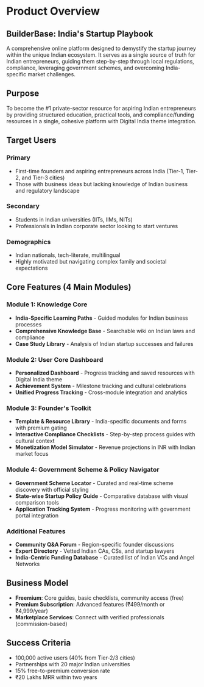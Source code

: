 # Product Overview

## BuilderBase: India's Startup Playbook

A comprehensive online platform designed to demystify the startup journey within the unique Indian ecosystem. It serves as a single source of truth for Indian entrepreneurs, guiding them step-by-step through local regulations, compliance, leveraging government schemes, and overcoming India-specific market challenges.

## Purpose

To become the #1 private-sector resource for aspiring Indian entrepreneurs by providing structured education, practical tools, and compliance/funding resources in a single, cohesive platform with Digital India theme integration.

## Target Users

### Primary
- First-time founders and aspiring entrepreneurs across India (Tier-1, Tier-2, and Tier-3 cities)
- Those with business ideas but lacking knowledge of Indian business and regulatory landscape

### Secondary
- Students in Indian universities (IITs, IIMs, NITs)
- Professionals in Indian corporate sector looking to start ventures

### Demographics
- Indian nationals, tech-literate, multilingual
- Highly motivated but navigating complex family and societal expectations

## Core Features (4 Main Modules)

### **Module 1: Knowledge Core**
- **India-Specific Learning Paths** - Guided modules for Indian business processes
- **Comprehensive Knowledge Base** - Searchable wiki on Indian laws and compliance
- **Case Study Library** - Analysis of Indian startup successes and failures

### **Module 2: User Core Dashboard**
- **Personalized Dashboard** - Progress tracking and saved resources with Digital India theme
- **Achievement System** - Milestone tracking and cultural celebrations
- **Unified Progress Tracking** - Cross-module integration and analytics

### **Module 3: Founder's Toolkit**
- **Template & Resource Library** - India-specific documents and forms with premium gating
- **Interactive Compliance Checklists** - Step-by-step process guides with cultural context
- **Monetization Model Simulator** - Revenue projections in INR with Indian market focus

### **Module 4: Government Scheme & Policy Navigator**
- **Government Scheme Locator** - Curated and real-time scheme discovery with official styling
- **State-wise Startup Policy Guide** - Comparative database with visual comparison tools
- **Application Tracking System** - Progress monitoring with government portal integration

### **Additional Features**
- **Community Q&A Forum** - Region-specific founder discussions
- **Expert Directory** - Vetted Indian CAs, CSs, and startup lawyers
- **India-Centric Funding Database** - Curated list of Indian VCs and Angel Networks

## Business Model

- **Freemium**: Core guides, basic checklists, community access (free)
- **Premium Subscription**: Advanced features (₹499/month or ₹4,999/year)
- **Marketplace Services**: Connect with verified professionals (commission-based)

## Success Criteria

- 100,000 active users (40% from Tier-2/3 cities)
- Partnerships with 20 major Indian universities
- 15% free-to-premium conversion rate
- ₹20 Lakhs MRR within two years
